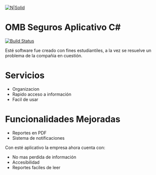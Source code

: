 [![N|Solid](https://i.imgur.com/Ur044cI.png)](https://nodesource.com/products/nsolid)
# OMB Seguros Aplicativo C#


[![Build Status](https://travis-ci.org/joemccann/dillinger.svg?branch=master)](https://travis-ci.org/joemccann/dillinger)

Esté software fue creado con fines estudiantiles, a la vez se resuelve un problema de la compañia en cuestión.

# Servicios
  - Organizacion
  - Rapido acceso a información
  - Facil de usar

# Funcionalidades Mejoradas

  - Reportes en PDF
  - Sistema de notificaciones


Con esté aplicativo la empresa ahora cuenta con:
  - No mas perdida de información
  - Accesibilidad
  - Reportes faciles de leer